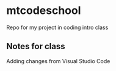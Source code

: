 # mtcodeschool
Repo for my project in coding intro class



## Notes for class

Adding changes from Visual Studio Code

